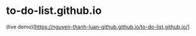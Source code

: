 # to-do-list.github.io

(live demo)[https://nguyen-thanh-luan-github.github.io/to-do-list.github.io/]
